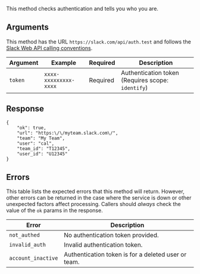 This method checks authentication and tells you who you are.

## Arguments

This method has the URL `https://slack.com/api/auth.test` and follows the [Slack Web API calling conventions](/web#basics).

| Argument | Example | Required | Description |
| --- | --- | --- | --- |
| `token` | `xxxx-xxxxxxxxx-xxxx` | Required | Authentication token (Requires scope: `identify`) |

## Response

```
{
    "ok": true,
    "url": "https:\/\/myteam.slack.com\/",
    "team": "My Team",
    "user": "cal",
    "team_id": "T12345",
    "user_id": "U12345"
}
```

## Errors

This table lists the expected errors that this method will return. However, other errors can be returned in the case where the service is down or other unexpected factors affect processing. Callers should _always_ check the value of the `ok` params in the response.

| Error | Description |
| --- | --- |
| `not_authed` | No authentication token provided. |
| `invalid_auth` | Invalid authentication token. |
| `account_inactive` | Authentication token is for a deleted user or team. |

